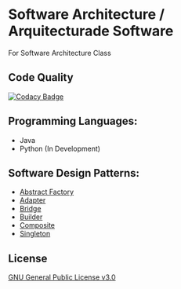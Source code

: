 # Software Architecture / Arquitecturade Software
For Software Architecture Class

## Code Quality
[![Codacy Badge](https://api.codacy.com/project/badge/Grade/b5b753549e334d3c9394fb354c375649)](https://app.codacy.com/app/Dreivko/ASO?utm_source=github.com&utm_medium=referral&utm_content=Dreivko/ASO&utm_campaign=Badge_Grade_Dashboard)

## Programming Languages:
  * Java
  * Python (In Development)

## Software Design Patterns:
  * [Abstract Factory](https://github.com/Dreivko/ASO/tree/master/ASO/ASO/src/abstractfactory)
  * [Adapter](https://github.com/Dreivko/ASO/tree/master/ASO/ASO/src/adapter)
  * [Bridge](https://github.com/Dreivko/ASO/tree/master/ASO/ASO/src/bridge)
  * [Builder](https://github.com/Dreivko/ASO/tree/master/ASO/ASO/src/builder)
  * [Composite](https://github.com/Dreivko/ASO/tree/master/ASO/ASO/src/composite)
  * [Singleton](https://github.com/Dreivko/ASO/tree/master/ASO/ASO/src/singleton)

## License
[GNU General Public License v3.0](https://choosealicense.com/licenses/gpl-3.0/)